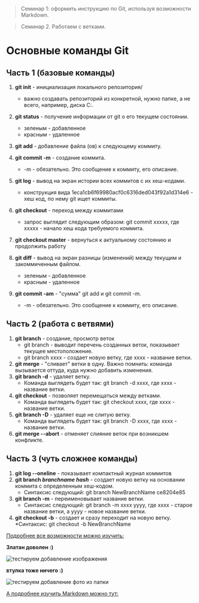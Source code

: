 > Семинар 1: оформить инструкцию по Git, используя возможности Markdown.

> Семинар 2. Работаем с ветками.

# **Основные команды Git**

## Часть 1 (базовые команды)

1. **git init** - инициализация локального репозитория/
    * важно создавать репозиторий из конкретной, нужно папке, а не всего, например, диска С:.

2. **git status** - получение информации от git о его текущем состоянии.
    * зеленым - добавленное
    * красным - удаленное

3. **git add** - добавление файла (ов) к следующему коммиту.

4. **git commit -m** - создание коммита.
    * -m - обязательно. Это сообщение к коммиту, его описание.
5. **git log** - вывод на экран истории всех коммитов с их хеш-кодами.
    * конструкция вида 1eca1cb6f69980acf0c6316ded043f92a1d314e6 - хеш код, по нему git ищет коммиты.
6. **git checkout** - переход между коммитами
    * запрос выглядит следующим образом: git commit xxxxx, где xxxxx - начало хеш кода требуемого коммита.
7. **git checkout master** - вернуться к актуальному состоянию и продолжить работу
8. **git diff** - вывод на экран разницы (изменений) между текущим и закоммиченным файлом.
    * зеленым - добавленное
    * красным - удаленное
9. **git commit -am** - "сумма" git add и git commit -m.
    * -m - обязательно. Это сообщение к коммиту, его описание.

## Часть 2 (работа с ветвями)

1. **git branch** - создание, просмотр веток
    * git branch - выводит перечень созданных веток, показывает текущее местоположение.
    * git branch xxxx - создает новую ветку, где xxxx - название ветки.
2. **git merge** - "сливает" ветки в одну. Важно помнить: команда вызывается оттуда, куда нужно добавить изменения.
3. **git branch -d** - удаляет ветку.
    * Команда выглядеть будет так: git branch -d xxxx, где xxxx - название ветки. 
4. **git checkout** - позволяет перемещаться между ветками. 
    * Команда выглядеть будет так: git checkout xxxx, где xxxx - название ветки.
5. **git branch -D** - удаляет еще не слитую ветку.
    * Команда выглядеть будет так: git branch -D xxxx, где xxxx - название ветки.
6. **git merge --abort** - отменяет слияние веток при возникшем конфликте.


## Часть 3 (чуть сложнее команды)

1. **git log --oneline** - показывает компактный журнал коммитов
2. __git branch *branchname hash*__ - создает новую ветку на основании коммита с определенным хеш-кодом.
    * Синтаксис следующий: git branch NewBranchName ce8204e85
3. **git branch -m** - переименовывает название ветки.
    * Синтаксис следующий: git branch -m xxxx yyyy, где xxxx - старое название ветки, а yyyy - новое название ветки.
4. **git checkout -b** - создает и сразу переходит на новую ветку.
    *Синтаксис: git checkout -b NewBranchName

[Подробнее все возможности можно изучить:](https://git-scm.com/book/ru/v2/%D0%9F%D1%80%D0%B8%D0%BB%D0%BE%D0%B6%D0%B5%D0%BD%D0%B8%D0%B5-C%3A-%D0%9A%D0%BE%D0%BC%D0%B0%D0%BD%D0%B4%D1%8B-Git-%D0%9E%D1%81%D0%BD%D0%BE%D0%B2%D0%BD%D1%8B%D0%B5-%D0%BA%D0%BE%D0%BC%D0%B0%D0%BD%D0%B4%D1%8B)

__**Златан доволен :)**__

![тестируем добавление изображения](https://img.championat.com/c/1200x900/news/big/t/t/romano-zlatan-ibragimovich-d.jpg)

__**втулка тоже ничего :)**__

![тестируем добавление фото из папки](vtulka.jpg)

[А подробнее изучить Markdown можно тут:](https://gist.github.com/Jekins/2bf2d0638163f1294637)